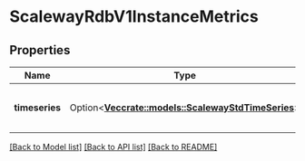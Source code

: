 # ScalewayRdbV1InstanceMetrics

## Properties

Name | Type | Description | Notes
------------ | ------------- | ------------- | -------------
**timeseries** | Option<[**Vec<crate::models::ScalewayStdTimeSeries>**](scaleway.std.TimeSeries.md)> | Time series of metrics of a given instance | [optional]

[[Back to Model list]](../README.md#documentation-for-models) [[Back to API list]](../README.md#documentation-for-api-endpoints) [[Back to README]](../README.md)


